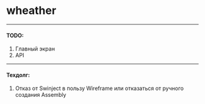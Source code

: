 # wheather
---
#### TODO:
1. Главный экран
1. API
---
#### Техдолг:
1. Отказ от Swinject в пользу Wireframe или отказаться от ручного создания Assembly

